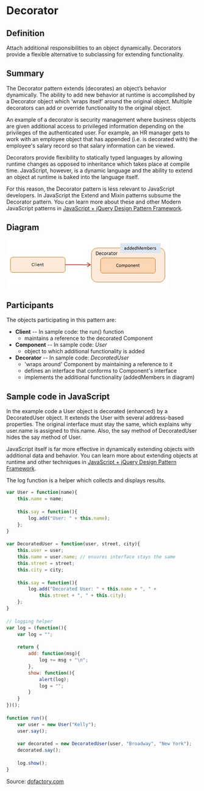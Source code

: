 Decorator
=========


## Definition

Attach additional responsibilities to an object dynamically. Decorators provide a flexible alternative to subclassing for extending functionality.


## Summary

The Decorator pattern extends (decorates) an object’s behavior dynamically. The ability to add new behavior at runtime is accomplished by a Decorator object which ‘wraps itself’ around the original object. Multiple decorators can add or override functionality to the original object.

An example of a decorator is security management where business objects are given additional access to privileged information depending on the privileges of the authenticated user. For example, an HR manager gets to work with an employee object that has appended (i.e. is decorated with) the employee's salary record so that salary information can be viewed.

Decorators provide flexibility to statically typed languages by allowing runtime changes as opposed to inheritance which takes place at compile time. JavaScript, however, is a dynamic language and the ability to extend an object at runtime is baked into the language itself.

For this reason, the Decorator pattern is less relevant to JavaScript developers. In JavaScript the Extend and Mixin patterns subsume the Decorator pattern. You can learn more about these and other Modern JavaScript patterns in [JavaScript + jQuery Design Pattern Framework](http://www.dofactory.com/products/javascript-jquery-design-pattern-framework).


## Diagram

<img src="./javascript-decorator.jpg" alt="Decorator Diagram">


## Participants

The objects participating in this pattern are:

- **Client** -- In sample code: the run() function
    * maintains a reference to the decorated Component
- **Component** -- In sample code: _User_
    * object to which additional functionality is added
- **Decorator** -- In sample code: _DecoratedUser_
    * 'wraps around' Component by maintaining a reference to it
    * defines an interface that conforms to Component's interface
    * implements the additional functionality (addedMembers in diagram)


## Sample code in JavaScript

In the example code a User object is decorated (enhanced) by a DecoratedUser object. It extends the User with several address-based properties. The original interface must stay the same, which explains why user.name is assigned to this.name. Also, the say method of DecoratedUser hides the say method of User.

JavaScript itself is far more effective in dynamically extending objects with additional data and behavior. You can learn more about extending objects at runtime and other techniques in [JavaScript + jQuery Design Pattern Framework](http://www.dofactory.com/products/javascript-jquery-design-pattern-framework).

The log function is a helper which collects and displays results.


```javascript
var User = function(name){
    this.name = name;

    this.say = function(){
        log.add("User: " + this.name);
    };
}

var DecoratedUser = function(user, street, city){
    this.user = user;
    this.name = user.name; // ensures interface stays the same
    this.street = street;
    this.city = city;

    this.say = function(){
        log.add("Decorated User: " + this.name + ", " +
            this.street + ", " + this.city);
    };
}

// logging helper
var log = (function(){
    var log = "";

    return {
        add: function(msg){
            log += msg + "\n";
        },
        show: function(){
            alert(log);
            log = "";
        }
    }
})();

function run(){
    var user = new User("Kelly");
    user.say();

    var decorated = new DecoratedUser(user, "Broadway", "New York");
    decorated.say();

    log.show();
}
```

Source: [dofactory.com](http://www.dofactory.com/javascript/decorator-design-pattern)